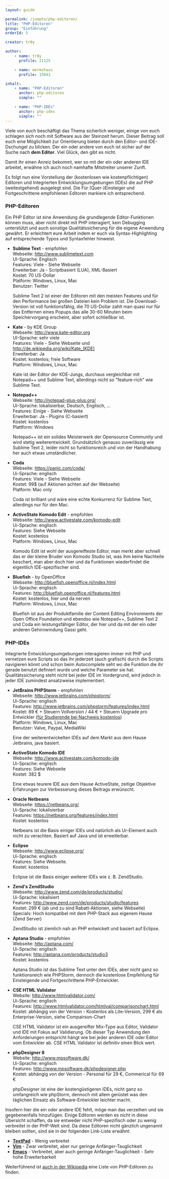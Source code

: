 ```yaml
---
layout: guide

permalink: /jumpto/php-editoren/
title: "PHP-Editoren"
group: "Einführung"
orderId: 5

creator: tr0y

author:
    - name: tr0y
      profile: 21125

    - name: mermshaus
      profile: 15041

inhalt:
    - name: "PHP-Editoren"
      anchor: php-editoren
      simple: ""

    - name: "PHP-IDEs"
      anchor: php-ides
      simple: ""
---
```


Viele von euch beschäftigt das Thema sicherlich weniger, einige von euch schlagen sich noch mit Software aus der Steinzeit herum. Dieser Beitrag soll euch eine Möglichkeit zur Orientierung bieten durch den Editor- und IDE-Dschungel zu blicken. Der ein oder andere von euch ist sicher auf der Suche nach **dem Editor**. Viel Glück, den gibt es nicht.

Damit ihr einen Anreiz bekommt, wer so mit der ein oder anderen IDE arbeitet, erwähne ich auch noch namhafte Mitstreiter unserer Zunft.

Es folgt nun eine Vorstellung der (kostenlosen wie kostenpflichtigen) Editoren und Integrierten Entwicklungsumgebungen (IDEs) die auf PHP (weitestgehend) ausgelegt sind. Die Für (Quer-)Einsteiger und Fortgeschrittene empfohlenen Editoren markiere ich entsprechend.

### PHP-Editoren

Ein PHP Editor ist eine Anwendung die grundlegende Editor-Funktionen können muss, aber nicht direkt mit PHP interagiert, kein Debugging unterstützt und auch sonstige Qualitätssicherung für die eigene Anwendung gewährt. Er erleichtert eure Arbeit indem er euch via Syntax-Highlighting auf entsprechende Typos und Syntaxfehler hinweist.

- <div><strong>Sublime Text</strong> - empfohlen<br/>
  Webseite: <a href="http://www.sublimetext.com">http://www.sublimetext.com</a><br/>
  UI-Sprache: Englisch<br/>
  Features: Viele - Siehe Webseite<br/>
  Erweiterbar: Ja - Scriptbasiert (LUA), XML-Basiert<br/>
  Kostet: 70 US-Dollar<br/>
  Platform: Windows, Linux, Mac<br/>
  Benutzer: Twitter</div>

  Sublime Text 2 ist einer der Editoren mit den meisten Features und für den Performance bei großen Dateien kein Problem ist. Die Download-Version ist voll funktionsfähig, die 70 US-Dollar zahlt man quasi nur für das Entfernen eines Popups das alle 30-60 Minuten beim Speichervorgang erscheint, aber sofort schließbar ist.
- <div><strong>Kate</strong> - by KDE Group<br/>
  Webseite: <a href="http://www.kate-editor.org">http://www.kate-editor.org</a><br/>
  UI-Sprache: sehr viele<br/>
  Features: Viele - Siehe Webseite und <a href="http://de.wikipedia.org/wiki/Kate_(KDE)">http://de.wikipedia.org/wiki/Kate_(KDE)</a><br/>
  Erweiterbar: Ja<br/>
  Kostet: kostenlos; freie Software<br/>
  Platform: Windows, Linux, Mac</div>

  Kate ist der Editor der KDE-Jungs, durchaus vergleichbar mit Notepad++ und Sublime Text, allerdings nicht so "feature-rich" wie Sublime Text.
- <div><strong>Notepad++</strong><br/>
  Webseite: <a href="http://notepad-plus-plus.org/">http://notepad-plus-plus.org/</a><br/>
  UI-Sprache: lokalisierbar, Deutsch, Englisch, …<br/>
  Features: Einige - Siehe Webseite<br/>
  Erweiterbar: Ja - Plugins (C-basiert)<br/>
  Kostet: kostenlos<br/>
  Plattform: Windows</div>

  Notepad++ ist ein solides Meisterwerk der Opensource Community und wird stetig weiterentwickelt. Grundsätzlich genauso zuverlässig wie Sublime Text 2, leider nicht so funktionsreich und von der Handhabung her auch etwas umständlicher.
- <div><strong>Coda</strong><br/>
  Webseite: <a href="https://panic.com/coda/">https://panic.com/coda/</a><br/>
  Ui-Sprache: englisch<br/>
  Features: Viele - Siehe Webseite<br/>
  Kostet: 99$ (auf Aktionen achten auf der Webseite)<br/>
  Platform: Mac only</div>

  Coda ist brilliant und wäre eine echte Konkurrenz für Sublime Text, allerdings nur für den Mac.
- <div><strong>ActiveState Komodo Edit</strong> - empfohlen<br/>
  Webseite: <a href="http://www.activestate.com/komodo-edit">http://www.activestate.com/komodo-edit</a><br/>
  Ui-Sprache: englisch<br/>
  Features: Siehe Webseite<br/>
  Kostet: kostenlos<br/>
  Platform: Windows, Linux, Mac</div>

  Komodo Edit ist wohl der ausgereifteste Editor, man merkt aber schnell das er der kleine Bruder von Komodo Studio ist, was ihm keine Nachteile beschert, man aber doch hier und da Funktionen wiederfindet die eigentlich IDE-spezifischer sind.
- <div><strong>Bluefish</strong> - by OpenOffice<br/>
  Webseite: <a href="http://bluefish.openoffice.nl/index.html">http://bluefish.openoffice.nl/index.html</a><br/>
  Ui-Sprache: englisch<br/>
  Features: <a href="http://bluefish.openoffice.nl/features.html">http://bluefish.openoffice.nl/features.html</a><br/>
  Kostet: kostenlos, hier und da nerven<br/>
  Platform: Windows, Linux, Mac</div>

  Bluefish ist aus der Produktfamilie der Content Editing Environments der Open Office Foundation und ebendso wie Notepad++, Sublime Text 2 und Coda ein leistungsfähiger Editor, der hier und da mit der ein oder anderen Gehirnwindung Gassi geht.



### PHP-IDEs

Integrierte Entwicklungsumgebungen interagieren immer mit PHP und vernetzen eure Scripts so das ihr jederzeit (auch grafisch) durch die Scripts navigieren könnt und schon beim Autocomplete seht wo die Funktion die ihr gerade benutzt definiert wurde und welche Parameter sie hat. Qualitätssicherung steht nicht bei jeder IDE im Vordergrund, wird jedoch in jeder IDE zumindest ansatzweise implementiert.

- <div><strong>JetBrains PHPStorm</strong> - empfohlen<br/>
  Webseite: <a href="http://www.jetbrains.com/phpstorm/">http://www.jetbrains.com/phpstorm/</a><br/>
  Ui-Sprache: englisch<br/>
  Features: <a href="http://www.jetbrains.com/phpstorm/features/index.html">http://www.jetbrains.com/phpstorm/features/index.html</a><br/>
  Kostet: 89 € + Steuern Vollversion / 44 € + Steuern Upgrade pro Entwickler (<a href="http://blog.jetbrains.com/blog/2014/09/23/jetbrains-makes-its-products-free-for-students/">für Studierende bei Nachweis kostenlos</a>)<br/>
  Platform: Windows, Linux, Mac<br/>
  Benutzer: Valve, Paypal, MediaWiki</div>

  Eine der weiterentwickelten IDEs auf dem Markt aus dem Hause Jetbrains, java basiert.
- <div><strong>ActiveState Komodo IDE</strong><br/>
  Webseite: <a href="http://www.activestate.com/komodo-ide">http://www.activestate.com/komodo-ide</a><br/>
  Ui-Sprache: englisch<br/>
  Features: Siehe Webseite<br/>
  Kostet: 382 $</div>

  Eine etwas teurere IDE aus dem Hause ActiveState, zeitige Objektive Erfahrungen zur Verbesserung dieses Beitrags erwünscht.
- <div><strong>Oracle Netbeans</strong><br/>
  Webseite: <a href="https://netbeans.org/">https://netbeans.org/</a><br/>
  Ui-Sprache: lokalisierbar<br/>
  Features: <a href="https://netbeans.org/features/index.html">https://netbeans.org/features/index.html</a><br/>
  Kostet: kostenlos</div>

  Netbeans ist die Basis einiger IDEs und natürlich als Ur-Element auch nicht zu verachten. Basiert auf Java und ist erweiterbar.
- <div><strong>Eclipse</strong><br/>
  Webseite: <a href="http://www.eclipse.org/">http://www.eclipse.org/</a><br/>
  Ui-Sprache: englisch<br/>
  Features: Siehe Webseite.<br/>
  Kostet: kostenlos</div>

  Eclipse ist die Basis einiger weiterer IDEs wie z. B. ZendStudio.
- <div><strong>Zend's ZendStudio</strong><br/>
  Webseite: <a href="http://www.zend.com/de/products/studio/">http://www.zend.com/de/products/studio/</a><br/>
  Ui-Sprache: lokalisiert<br/>
  Features: <a href="http://www.zend.com/de/products/studio/features">http://www.zend.com/de/products/studio/features</a><br/>
  Kostet: 299 € (ab und zu sind Rabatt-Aktionen, siehe Webseite)<br/>
  Specials: Hoch kompatibel mit dem PHP-Stack aus eigenem Hause (Zend Server)</div>

  ZendStudio ist ziemlich nah an PHP entwickelt und basiert auf Eclipse.
- <div><strong>Aptana Studio</strong> - empfohlen<br/>
  Webseite: <a href="http://aptana.com/">http://aptana.com/</a><br/>
  Ui-Sprache: englisch<br/>
  Features: <a href="http://aptana.com/products/studio3">http://aptana.com/products/studio3</a><br/>
  Kostet: kostenlos</div>

  Aptana Studio ist das Sublime Text unter den IDEs, aber nicht ganz so funktionsreich wie PHPStorm, dennoch die kostenlose Empfehlung für Einsteigende und Fortgeschrittene PHP-Entwickler.
- <div><strong>CSE HTML Validator</strong><br/>
  Website: <a href="http://www.htmlvalidator.com/">http://www.htmlvalidator.com/</a><br/>
  Ui-Sprache: englisch<br/>
  Features: <a href="http://www.htmlvalidator.com/htmlval/comparisonchart.html">http://www.htmlvalidator.com/htmlval/comparisonchart.html</a><br/>
  Kostet: abhängig von der Version - Kostenlos als Lite-Version, 299 € als Enterprise-Version, siehe Compairson-Chart</div>

  CSE HTML Validator ist ein ausgereifter Mix-Type aus Editor, Validator und IDE mit Fokus auf Validierung. Ob dieser Typ Anwendung den Anforderungen entspricht hängt wie bei jeder anderen IDE oder Editor vom Entwickler ab. CSE HTML Validator ist definitiv einen Blick wert.
- <div><strong>phpDesigner 8</strong><br/>
  Website: <a href="http://www.mpsoftware.dk/">http://www.mpsoftware.dk/</a><br/>
  Ui-Sprache: englisch<br/>
  Features: <a href="http://www.mpsoftware.dk/phpdesigner.php">http://www.mpsoftware.dk/phpdesigner.php</a><br/>
  Kostet: abhängig von der Version - Personal für 29 €, Commerical für 69 €</div>

  phpDesigner ist eine der kostengüstigeren IDEs, nicht ganz so umfangreich wie phpStorm, dennoch mit allem gerüstet was den täglichen Einsatz als Software-Entwickler leichter macht.

Insofern hier die ein oder andere IDE fehlt, möge man das verzeihen und sie gegebenenfalls hinzufügen. Einige Editoren werden es nicht in diese Übersicht schaffen, da sie entweder nicht PHP-spezifisch oder zu wenig verbreitet in der PHP-Welt sind. Da diese Editoren nicht gänzlich ungenannt bleiben sollten, sind sie in der folgenden Link-Liste erwähnt:

- [**TextPad**](http://www.textpad.com/products/textpad/index.html) - Wenig verbreitet
- [**Vim**](http://www.vim.org/index.php) - Zwar verbreitet, aber nur geringe Anfänger-Tauglichkeit
- [**Emacs**](http://www.gnu.org/software/emacs/) - Verbreitet, aber auch geringe Anfänger-Tauglichkeit - Sehr hohe Erweiterbarkeit

Weiterführend ist [auch in der Wikipedia](https://en.wikipedia.org/wiki/List_of_PHP_editors) eine Liste von PHP-Editoren zu finden.
